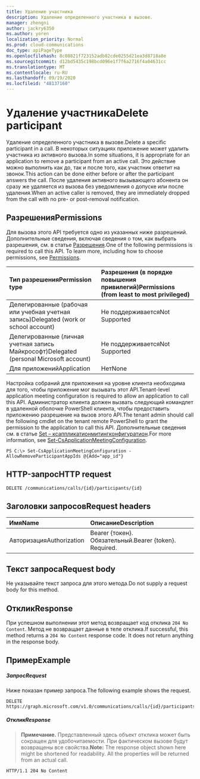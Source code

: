 ```yaml
---
title: Удаление участника
description: Удаление определенного участника в вызове.
manager: zhengni
author: jackry6350
ms.author: yoren
localization_priority: Normal
ms.prod: cloud-communications
doc_type: apiPageType
ms.openlocfilehash: 8c08821f723152adb82cde0255d21ea3d8718a8e
ms.sourcegitcommit: d12bd5435c198bcd096e1f7f6a2716f4a04631cc
ms.translationtype: MT
ms.contentlocale: ru-RU
ms.lasthandoff: 09/19/2020
ms.locfileid: "48137160"
---
```

# <a name="delete-participant"></a><span data-ttu-id="293f6-103">Удаление участника</span><span class="sxs-lookup"><span data-stu-id="293f6-103">Delete participant</span></span>

<span data-ttu-id="293f6-104">Удаление определенного участника в вызове.</span><span class="sxs-lookup"><span data-stu-id="293f6-104">Delete a specific participant in a call.</span></span> <span data-ttu-id="293f6-105">В некоторых ситуациях приложение может удалить участника из активного вызова.</span><span class="sxs-lookup"><span data-stu-id="293f6-105">In some situations, it is appropriate for an application to remove a participant from an active call.</span></span> <span data-ttu-id="293f6-106">Это действие можно выполнить как до, так и после того, как участник ответит на звонок.</span><span class="sxs-lookup"><span data-stu-id="293f6-106">This action can be done either before or after the participant answers the call.</span></span> <span data-ttu-id="293f6-107">После удаления активного вызывающего абонента он сразу же удаляется из вызова без уведомления о допуске или после удаления.</span><span class="sxs-lookup"><span data-stu-id="293f6-107">When an active caller is removed, they are immediately dropped from the call with no pre- or post-removal notification.</span></span>

## <a name="permissions"></a><span data-ttu-id="293f6-108">Разрешения</span><span class="sxs-lookup"><span data-stu-id="293f6-108">Permissions</span></span>
<span data-ttu-id="293f6-p102">Для вызова этого API требуется одно из указанных ниже разрешений. Дополнительные сведения, включая сведения о том, как выбрать разрешения, см. в статье [Разрешения](/graph/permissions-reference).</span><span class="sxs-lookup"><span data-stu-id="293f6-p102">One of the following permissions is required to call this API. To learn more, including how to choose permissions, see [Permissions](/graph/permissions-reference).</span></span>

| <span data-ttu-id="293f6-111">Тип разрешения</span><span class="sxs-lookup"><span data-stu-id="293f6-111">Permission type</span></span>                        | <span data-ttu-id="293f6-112">Разрешения (в порядке повышения привилегий)</span><span class="sxs-lookup"><span data-stu-id="293f6-112">Permissions (from least to most privileged)</span></span> |
|:---------------------------------------|:--------------------------------------------|
| <span data-ttu-id="293f6-113">Делегированные (рабочая или учебная учетная запись)</span><span class="sxs-lookup"><span data-stu-id="293f6-113">Delegated (work or school account)</span></span>     | <span data-ttu-id="293f6-114">Не поддерживается</span><span class="sxs-lookup"><span data-stu-id="293f6-114">Not Supported</span></span>                               |
| <span data-ttu-id="293f6-115">Делегированные (личная учетная запись Майкрософт)</span><span class="sxs-lookup"><span data-stu-id="293f6-115">Delegated (personal Microsoft account)</span></span> | <span data-ttu-id="293f6-116">Не поддерживается</span><span class="sxs-lookup"><span data-stu-id="293f6-116">Not Supported</span></span>                               |
| <span data-ttu-id="293f6-117">Для приложений</span><span class="sxs-lookup"><span data-stu-id="293f6-117">Application</span></span>                            | <span data-ttu-id="293f6-118">Нет</span><span class="sxs-lookup"><span data-stu-id="293f6-118">None</span></span>                                        |

<span data-ttu-id="293f6-119">Настройка собраний для приложения на уровне клиента необходима для того, чтобы приложение мог вызывать этот API.</span><span class="sxs-lookup"><span data-stu-id="293f6-119">Tenant-level application meeting configuration is required to allow an application to call this API.</span></span> <span data-ttu-id="293f6-120">Администратор клиента должен вызвать следующий командлет в удаленной оболочке PowerShell клиента, чтобы предоставить приложению разрешение на вызов этого API.</span><span class="sxs-lookup"><span data-stu-id="293f6-120">The tenant admin should call the following cmdlet on the tenant remote PowerShell to grant the permission to the application to call this API.</span></span> <span data-ttu-id="293f6-121">Дополнительные сведения см. в статье [Set – ксаппликатионмитингконфигуратион](https://github.com/MicrosoftDocs/office-docs-powershell/blob/master/skype/skype-ps/skype/Set-CsApplicationMeetingConfiguration.md).</span><span class="sxs-lookup"><span data-stu-id="293f6-121">For more information, see [Set-CsApplicationMeetingConfiguration](https://github.com/MicrosoftDocs/office-docs-powershell/blob/master/skype/skype-ps/skype/Set-CsApplicationMeetingConfiguration.md).</span></span>
```
PS C:\> Set-CsApplicationMeetingConfiguration -AllowRemoveParticipantAppIds @{Add="app_id"}
```

## <a name="http-request"></a><span data-ttu-id="293f6-122">HTTP-запрос</span><span class="sxs-lookup"><span data-stu-id="293f6-122">HTTP request</span></span>
<!-- { "blockType": "ignored" } -->
```http
DELETE /communications/calls/{id}/participants/{id}
```

## <a name="request-headers"></a><span data-ttu-id="293f6-123">Заголовки запросов</span><span class="sxs-lookup"><span data-stu-id="293f6-123">Request headers</span></span>
| <span data-ttu-id="293f6-124">Имя</span><span class="sxs-lookup"><span data-stu-id="293f6-124">Name</span></span>          | <span data-ttu-id="293f6-125">Описание</span><span class="sxs-lookup"><span data-stu-id="293f6-125">Description</span></span>               |
|:--------------|:--------------------------|
| <span data-ttu-id="293f6-126">Авторизация</span><span class="sxs-lookup"><span data-stu-id="293f6-126">Authorization</span></span> | <span data-ttu-id="293f6-p104">Bearer {токен}. Обязательный.</span><span class="sxs-lookup"><span data-stu-id="293f6-p104">Bearer {token}. Required.</span></span> |

## <a name="request-body"></a><span data-ttu-id="293f6-129">Текст запроса</span><span class="sxs-lookup"><span data-stu-id="293f6-129">Request body</span></span>
<span data-ttu-id="293f6-130">Не указывайте текст запроса для этого метода.</span><span class="sxs-lookup"><span data-stu-id="293f6-130">Do not supply a request body for this method.</span></span>

## <a name="response"></a><span data-ttu-id="293f6-131">Отклик</span><span class="sxs-lookup"><span data-stu-id="293f6-131">Response</span></span>
<span data-ttu-id="293f6-p105">При успешном выполнении этот метод возвращает код отклика `204 No Content`. Метод не возвращает данные в теле отклика.</span><span class="sxs-lookup"><span data-stu-id="293f6-p105">If successful, this method returns a `204 No Content` response code. It does not return anything in the response body.</span></span>

## <a name="example"></a><span data-ttu-id="293f6-134">Пример</span><span class="sxs-lookup"><span data-stu-id="293f6-134">Example</span></span>

##### <a name="request"></a><span data-ttu-id="293f6-135">Запрос</span><span class="sxs-lookup"><span data-stu-id="293f6-135">Request</span></span>
<span data-ttu-id="293f6-136">Ниже показан пример запроса.</span><span class="sxs-lookup"><span data-stu-id="293f6-136">The following example shows the request.</span></span>
<!-- {
  "blockType": "request",
  "name": "delete-participant"
}-->
```http
DELETE https://graph.microsoft.com/v1.0/communications/calls/{id}/participants/{id}
```

##### <a name="response"></a><span data-ttu-id="293f6-137">Отклик</span><span class="sxs-lookup"><span data-stu-id="293f6-137">Response</span></span>

> <span data-ttu-id="293f6-p106">**Примечание.** Представленный здесь объект отклика может быть сокращен для удобочитаемости. При фактическом вызове будут возвращены все свойства.</span><span class="sxs-lookup"><span data-stu-id="293f6-p106">**Note:** The response object shown here might be shortened for readability. All the properties will be returned from an actual call.</span></span>

<!-- {
  "blockType": "response",
  "truncated": true
} -->
```http
HTTP/1.1 204 No Content
```

<!-- uuid: 8fcb5dbc-d5aa-4681-8e31-b001d5168d79
2015-10-25 14:57:30 UTC -->
<!-- {
  "type": "#page.annotation",
  "description": "Delete participant",
  "keywords": "",
  "section": "documentation",
  "tocPath": ""
}-->
